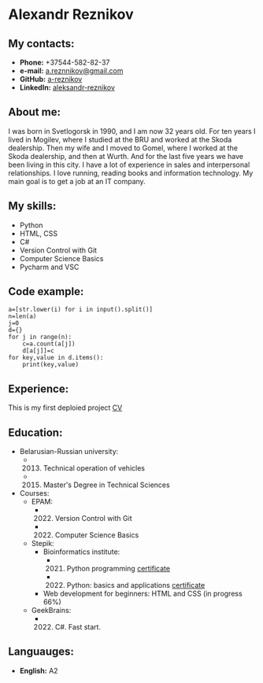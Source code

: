 # Alexandr Reznikov
## My contacts:
* __Phone:__ +37544-582-82-37
* __e-mail:__ a.reznnikov@gmail.com
* __GitHub:__ [a-reznikov](https://github.com/a-reznikov)
* __LinkedIn:__ [aleksandr-reznikov](https://www.linkedin.com/in/aleksandr-reznikov/)

## About me:
I was born in Svetlogorsk in 1990, and I am now 32 years old. For ten years I lived in Mogilev, where I studied at the BRU and worked at the Skoda dealership. Then my wife and I moved to Gomel, where I worked at the Skoda dealership, and then at Wurth. And for the last five years we have been living in this city. I have a lot of experience in sales and interpersonal relationships.
I love running, reading books and information technology. My main goal is to get a job at an IT company.

## My skills:
* Python
* HTML, CSS
* C#
* Version Control with Git
* Computer Science Basics
* Pycharm and VSC

## Code example:
```
a=[str.lower(i) for i in input().split()]
n=len(a)
j=0
d={}
for j in range(n):
    c=a.count(a[j])
    d[a[j]]=c
for key,value in d.items():
    print(key,value)
```
## Experience:
This is my first deploied project [CV](https://a-reznikov.github.io/demo-rs/cv)
## Education:
* Belarusian-Russian university:
    * 2013. Technical operation of vehicles
    * 2015. Master's Degree in Technical Sciences 
* Courses:
    * EPAM:
        * 2022. Version Control with Git
        * 2022. Computer Science Basics
    * Stepik:
        * Bioinformatics institute:
            * 2021. Python programming [certificate](https://stepik.org/cert/1034363) 
            * 2022. Python: basics and applications [certificate](https://stepik.org/cert/1500134)
        * Web development for beginners: HTML and CSS (in progress 66%)
    * GeekBrains:
        * 2022. C#. Fast start.

## Languauges:
* __English:__ A2